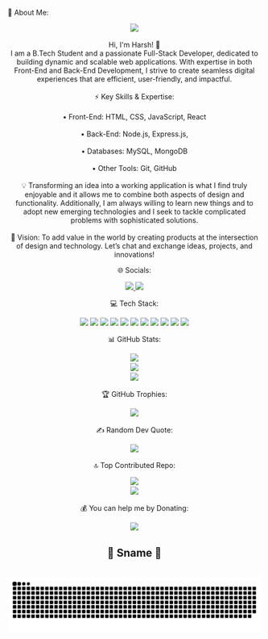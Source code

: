 💫 About Me:

<div align="center">
  <img height="151" src="https://media1.giphy.com/media/v1.Y2lkPTc5MGI3NjExamhwa2s3czB5cGwyeWxsNjA0M2k1YTB6ZWc0a2h1aHA4OGhjcHE3NCZlcD12MV9pbnRlcm5hbF9naWZfYnlfaWQmY3Q9Zw/8dPbkqUb2p5XTvIXLx/giphy.gif"  />
</div>

<p align="center">
Hi, I'm Harsh! 👋<br>I am a B.Tech Student and a passionate Full-Stack Developer, dedicated to building dynamic and scalable web applications. With expertise in both Front-End and Back-End Development, I strive to create seamless digital experiences that are efficient, user-friendly, and impactful.<br><br>⚡ Key Skills & Expertise:<br><br>• Front-End: HTML, CSS, JavaScript, React<br><br>• Back-End: Node.js, Express.js,<br><br>• Databases: MySQL, MongoDB<br><br>• Other Tools: Git, GitHub<br><br>💡 Transforming an idea into a working application is what I find truly enjoyable and it allows me to combine both aspects of design and functionality. Additionally, I am always willing to learn new things and to adopt new emerging technologies and I seek to tackle complicated problems with sophisticated solutions.<br><br>🚀 Vision: To add value in the world by creating products at the intersection of design and technology. Let’s chat and exchange ideas, projects, and innovations!
</p>

<p align="center"> 🌐 Socials:</p>

<div align="center">
  <a href="https://instagram.com/escharshu">
    <img src="https://img.shields.io/badge/Instagram-%23E4405F.svg?logo=Instagram&logoColor=white">
  </a>
  <a href="https://www.linkedin.com/in/harshvardhan-singh-6748a632a/">
    <img src="https://img.shields.io/badge/LinkedIn-%230077B5.svg?logo=linkedin&logoColor=white">
  </a>
</div>

<p align="center"> 💻 Tech Stack:</p>

<div align="center">
  <img src="https://img.shields.io/badge/html5-%23E34F26.svg?style=for-the-badge&logo=html5&logoColor=white">
  <img src="https://img.shields.io/badge/css3-%231572B6.svg?style=for-the-badge&logo=css3&logoColor=white">
  <img src="https://img.shields.io/badge/react-%2320232a.svg?style=for-the-badge&logo=react&logoColor=%2361DAFB">
  <img src="https://img.shields.io/badge/Canva-%2300C4CC.svg?style=for-the-badge&logo=Canva&logoColor=white">
  <img src="https://img.shields.io/badge/figma-%23F24E1E.svg?style=for-the-badge&logo=figma&logoColor=white">
  <img src="https://img.shields.io/badge/blender-%23F5792A.svg?style=for-the-badge&logo=blender&logoColor=white">
  <img src="https://img.shields.io/badge/mysql-4479A1.svg?style=for-the-badge&logo=mysql&logoColor=white">
  <img src="https://img.shields.io/badge/MongoDB-%234ea94b.svg?style=for-the-badge&logo=mongodb&logoColor=white">
  <img src="https://img.shields.io/badge/git-%23F05033.svg?style=for-the-badge&logo=git&logoColor=white">
  <img src="https://img.shields.io/badge/github-%23121011.svg?style=for-the-badge&logo=github&logoColor=white">
  <img src="https://img.shields.io/badge/javascript-%23323330.svg?style=for-the-badge&logo=javascript&logoColor=%23F7DF1E">
</div>

<p align="center">📊 GitHub Stats:</p>

<div align="center">
  <img src="https://github-readme-stats.vercel.app/api?username=Yuthorius&theme=radical&hide_border=false&include_all_commits=true&count_private=true"><br/>
  <img src="https://github-readme-streak-stats.herokuapp.com/?user=Yuthorius&theme=radical&hide_border=false"><br/>
  <img src="https://github-readme-stats.vercel.app/api/top-langs/?username=Yuthorius&theme=radical&hide_border=false&include_all_commits=true&count_private=true&layout=compact">
</div>

<p align="center">🏆 GitHub Trophies:</p>

<div align="center">
  <img src="https://github-profile-trophy.vercel.app/?username=Yuthorius&theme=radical&no-frame=false&no-bg=false&margin-w=4">
</div>

<p align="center"> ✍️ Random Dev Quote:</p>

<div align="center">
  <img src="https://quotes-github-readme.vercel.app/api?type=horizontal&theme=radical">
</div>

<p align="center">🔝 Top Contributed Repo:</p>

<div align="center">
  <img src="https://github-contributor-stats.vercel.app/api?username=Yuthorius&limit=5&theme=radical&combine_all_yearly_contributions=true">
</div>

<div align="center">
  <a href="https://visitcount.itsvg.in">
    <img src="https://visitcount.itsvg.in/api?id=Yuthorius&icon=2&color=5">
  </a>
</div>

<p align="center"> 💰 You can help me by Donating:</p>

<div align="center">
  <a href="https://paypal.me/@Harshvardhan022">
    <img src="https://img.shields.io/badge/PayPal-00457C?style=for-the-badge&logo=paypal&logoColor=white">
  </a>
</div>

<div align="center">
  <h2>🐍 Sname 🐍</h2>
  <br>
  <img alt="snake eating my contributions" src="https://raw.githubusercontent.com/salesp07/salesp07/output/github-contribution-grid-snake.svg">
  <br/><br/><br/>
</div>
